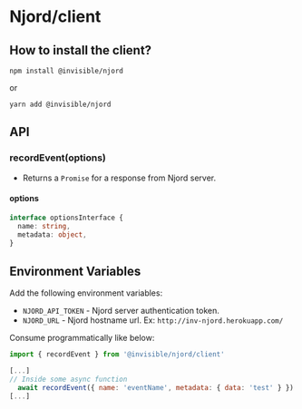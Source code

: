 # Njord/client
## How to install the client?

`npm install @invisible/njord`

or

`yarn add @invisible/njord`

## API

### recordEvent(options)
- Returns a `Promise` for a response from Njord server.

#### options

```ts
interface optionsInterface {
  name: string,
  metadata: object,
}
```

## Environment Variables
Add the following environment variables:
- `NJORD_API_TOKEN` - Njord server authentication token.
- `NJORD_URL` - Njord hostname url. Ex: `http://inv-njord.herokuapp.com/`

Consume programmatically like below:

```js
import { recordEvent } from '@invisible/njord/client'

[...]
// Inside some async function
  await recordEvent({ name: 'eventName', metadata: { data: 'test' } })
[...]
```